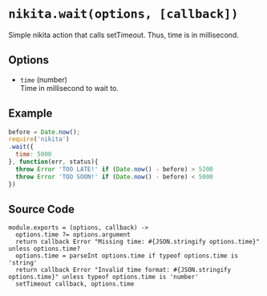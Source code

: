 
# `nikita.wait(options, [callback])`

Simple nikita action that calls setTimeout. Thus, time is in millisecond.

## Options

* `time` (number)    
  Time in millisecond to wait to.   

## Example

```js
before = Date.now();
require('nikita')
.wait({
  time: 5000
}, function(err, status){
  throw Error 'TOO LATE!' if (Date.now() - before) > 5200
  throw Error 'TOO SOON!' if (Date.now() - before) < 5000
})
```

## Source Code

    module.exports = (options, callback) ->
      options.time ?= options.argument
      return callback Error "Missing time: #{JSON.stringify options.time}" unless options.time?
      options.time = parseInt options.time if typeof options.time is 'string'
      return callback Error "Invalid time format: #{JSON.stringify options.time}" unless typeof options.time is 'number'
      setTimeout callback, options.time
